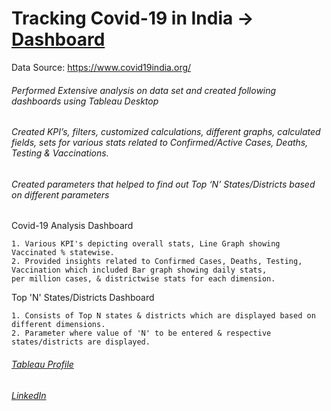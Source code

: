 Tracking Covid-19 in India  ->   [Dashboard](https://public.tableau.com/app/profile/shreerangscp/viz/Covid-19inIndia_16295700377650/Summary)
===
Data Source: https://www.covid19india.org/

###### Performed Extensive analysis on data set and created following dashboards using Tableau Desktop
###### Created KPI’s, filters, customized calculations, different graphs, calculated fields, sets for various stats related to Confirmed/Active Cases, Deaths, Testing & Vaccinations.
###### Created parameters that helped to find out Top ‘N’ States/Districts based on different parameters

Covid-19 Analysis Dashboard
```
1. Various KPI's depicting overall stats, Line Graph showing Vaccinated % statewise.
2. Provided insights related to Confirmed Cases, Deaths, Testing, Vaccination which included Bar graph showing daily stats, 
per million cases, & districtwise stats for each dimension.
```

Top 'N' States/Districts Dashboard
```
1. Consists of Top N states & districts which are displayed based on different dimensions.
2. Parameter where value of 'N' to be entered & respective states/districts are displayed.
```


###### [Tableau Profile](https://public.tableau.com/app/profile/shreerangscp)
###### [LinkedIn](https://www.linkedin.com/in/shreerangscp/)
